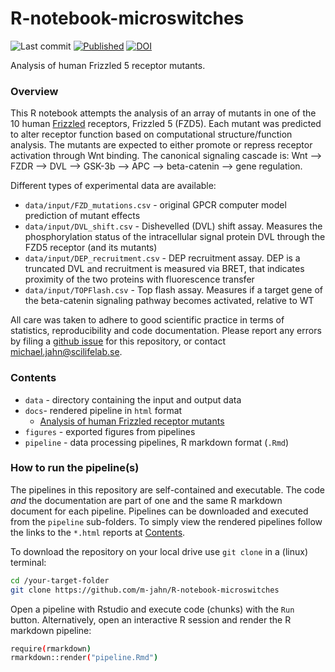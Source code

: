 # R-notebook-microswitches

![Last commit](https://img.shields.io/github/last-commit/m-jahn/r-notebook-microswitches/main)
[![Published](https://img.shields.io/badge/Published-Nat.Comm.2023-green.svg)](https://github.com/m-jahn)
[![DOI](https://zenodo.org/badge/476293457.svg)](https://zenodo.org/badge/latestdoi/476293457)


Analysis of human Frizzled 5 receptor mutants.

### Overview

This R notebook attempts the analysis of an array of mutants in one of the 10 human [Frizzled](https://en.wikipedia.org/wiki/Frizzled) receptors, Frizzled 5 (FZD5). Each mutant was predicted to alter receptor function based on computational structure/function analysis. The mutants are expected to either promote or repress receptor activation through Wnt binding. The canonical signaling cascade is: Wnt --> FZDR --> DVL --> GSK-3b --> APC --> beta-catenin --> gene regulation.

Different types of experimental data are available:

- `data/input/FZD_mutations.csv` - original GPCR computer model prediction of mutant effects
- `data/input/DVL_shift.csv` - Dishevelled (DVL) shift assay. Measures the phosphorylation status of the intracellular signal protein DVL through the FZD5 receptor (and its mutants)
- `data/input/DEP_recruitment.csv` - DEP recruitment assay. DEP is a truncated DVL and recruitment is measured via BRET, that indicates proximity of the two proteins with fluorescence transfer
- `data/input/TOPFlash.csv` - Top flash assay. Measures if a target gene of the beta-catenin signaling pathway becomes activated, relative to WT


All care was taken to adhere to good scientific practice in terms of statistics, reproducibility and code documentation. Please report any errors by filing a [github issue](https://github.com/m-jahn/R-notebook-microswitches) for this repository, or contact michael.jahn@scilifelab.se.


### Contents

- `data` - directory containing the input and output data
- `docs`- rendered pipeline in `html` format
  - [Analysis of human Frizzled receptor mutants](https://m-jahn.github.io/R-notebook-microswitches/Microswitches-analysis.nb.html)
- `figures` - exported figures from pipelines
- `pipeline` - data processing pipelines, R markdown format (`.Rmd`)

### How to run the pipeline(s)

The pipelines in this repository are self-contained and executable. The code _and_ the documentation are part of one and the same R markdown document for each pipeline. Pipelines can be downloaded and executed from the `pipeline` sub-folders. To simply view the rendered pipelines follow the links to the `*.html` reports at [Contents](#Contents).

To download the repository on your local drive use `git clone` in a (linux) terminal:

``` bash
cd /your-target-folder
git clone https://github.com/m-jahn/R-notebook-microswitches
```

Open a pipeline with Rstudio and execute code (chunks) with the `Run` button.
Alternatively, open an interactive R session and render the R markdown pipeline:

``` bash
require(rmarkdown)
rmarkdown::render("pipeline.Rmd")
```
